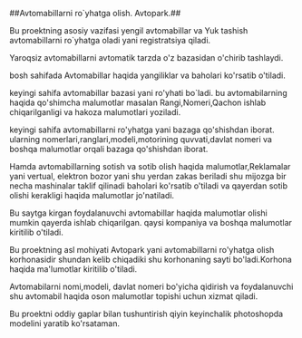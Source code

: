 ##Avtomabillarni ro`yhatga olish. Avtopark.##

Bu proektning asosiy vazifasi yengil avtomabillar va Yuk tashish avtomabillarni
ro`yhatga oladi yani registratsiya qiladi.

Yaroqsiz avtomabillarni avtomatik tarzda o'z bazasidan o'chirib tashlaydi.

bosh sahifada Avtomabillar haqida yangiliklar va baholari ko'rsatib o'tiladi.

keyingi sahifa avtomabillar bazasi yani ro'yhati bo`ladi.
bu avtomabilarning haqida qo'shimcha malumotlar masalan Rangi,Nomeri,Qachon ishlab
chiqarilganligi va hakoza malumotlari yoziladi.

keyingi sahifa avtomabillarni ro'yhatga yani bazaga qo'shishdan iborat.
ularning nomerlari,ranglari,modeli,motorining quvvati,davlat nomeri va boshqa malumotlar orqali bazaga qo'shishdan
iborat.

Hamda avtomabillarning sotish va sotib olish haqida malumotlar,Reklamalar yani vertual, elektron
bozor yani shu yerdan zakas beriladi shu mijozga bir necha mashinalar taklif qilinadi baholari ko'rsatib o'tiladi va qayerdan
sotib olishi kerakligi haqida malumotlar jo'natiladi.

Bu saytga kirgan foydalanuvchi avtomabillar haqida malumotlar olishi mumkin qayerda ishlab chiqarilgan.
qaysi kompaniya va boshqa malumotlar kiritilib o'tiladi.

Bu proektning asl mohiyati Avtopark yani avtomabillarni ro'yhatga olish korhonasidir shundan
kelib chiqadiki shu korhonaning sayti bo'ladi.Korhona haqida ma'lumotlar kiritilib o'tiladi.

Avtomabilarni nomi,modeli, davlat nomeri bo'yicha qidirish va foydalanuvchi shu avtomabil haqida oson
malumotlar topishi uchun xizmat qiladi.

Bu proektni oddiy gaplar bilan tushuntirish qiyin keyinchalik photoshopda modelini yaratib ko'rsataman.
